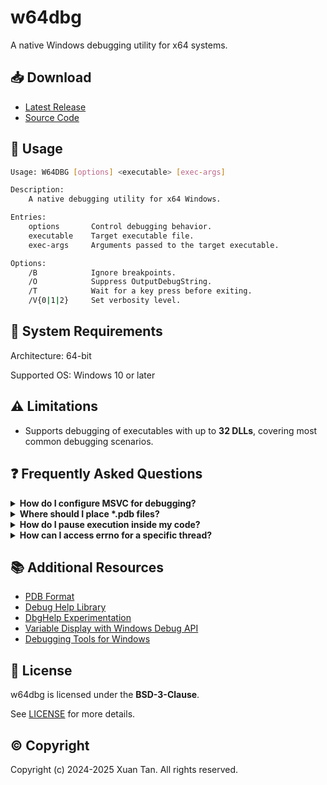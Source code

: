 # w64dbg

A native Windows debugging utility for x64 systems.

## 📥 Download

- [Latest Release](https://github.com/vxtan27/w64dbg/releases/latest)
- [Source Code](./)

## 🚀 Usage

```sh
Usage: W64DBG [options] <executable> [exec-args]

Description:
    A native debugging utility for x64 Windows.

Entries:
    options       Control debugging behavior.
    executable    Target executable file.
    exec-args     Arguments passed to the target executable.

Options:
    /B            Ignore breakpoints.
    /O            Suppress OutputDebugString.
    /T            Wait for a key press before exiting.
    /V{0|1|2}     Set verbosity level.
```

## 🔧 System Requirements

Architecture: 64-bit

Supported OS: Windows 10 or later

## ⚠️ Limitations

- Supports debugging of executables with up to **32 DLLs**, covering most common debugging scenarios.

## ❓ Frequently Asked Questions

<details>
<summary><b>How do I configure MSVC for debugging?</b></summary>

Use these options when compiling with MSVC:

| Option          | Optimized | Debug Info Level     |
| -------------- | --------- | -------------------- |
| /DEBUG          | Yes       | Standard            |
| /DEBUG:FULL     | Yes       | Maximum             |
| /DEBUG:FASTLINK | Yes       | Reduced             |
| /Z7             | Yes       | Basic               |
| /Zi             | Yes       | Standard            |
| /OPT:NOREF      | No        | Enhanced symbols    |
| /OPT:NOICF      | No        | Enhanced symbols    |

For further details:

- [Generate Debug Info](https://learn.microsoft.com/cpp/build/reference/debug-generate-debug-info)
- [Debug Information Format](https://learn.microsoft.com/cpp/build/reference/z7-zi-zi-debug-information-format)
- [MSVC Optimizations](https://learn.microsoft.com/cpp/build/reference/opt-optimizations)

</details>

<details>
<summary><b>Where should I place *.pdb files?</b></summary>

Place `*.pdb` files alongside the executable or configure symbol paths using:

```sh
set _NT_ALT_SYMBOL_PATH=C:\Symbols
set _NT_SYMBOL_PATH=SRV*C:\Symbols*https://msdl.microsoft.com/download/symbols
```

Refer to [Microsoft Documentation](https://learn.microsoft.com/windows-hardware/drivers/debugger/general-environment-variables) for more details.

</details>

<details>
<summary><b>How do I pause execution inside my code?</b></summary>

Use either of the following break instructions:

```cpp
__debugbreak();  // MSVC intrinsic
DebugBreak();    // Windows API
```

More details: [Using Breakpoints](https://learn.microsoft.com/visualstudio/debugger/using-breakpoints)

</details>

<details>
<summary><b>How can I access errno for a specific thread?</b></summary>

`errno` is thread-local and should be accessed via `_errno()`, as shown:

```cpp
_ACRTIMP int* __cdecl _errno(void);
#define errno (*_errno())
```

Direct access to another thread's `errno` is not possible.

</details>

## 📚 Additional Resources

- [PDB Format](https://github.com/Microsoft/microsoft-pdb/blob/master/docs/ExternalResources.md)
- [Debug Help Library](https://learn.microsoft.com/windows/win32/debug/debug-help-library)
- [DbgHelp Experimentation](https://debuginfo.com/articles.html)
- [Variable Display with Windows Debug API](https://accu.org/journals/overload/29/165/orr)
- [Debugging Tools for Windows](https://learn.microsoft.com/windows-hardware/drivers/debugger/debugger-download-tools)

## 📜 License

w64dbg is licensed under the **BSD-3-Clause**.

See [LICENSE](LICENSE) for more details.

## ©️ Copyright

Copyright (c) 2024-2025 Xuan Tan. All rights reserved.